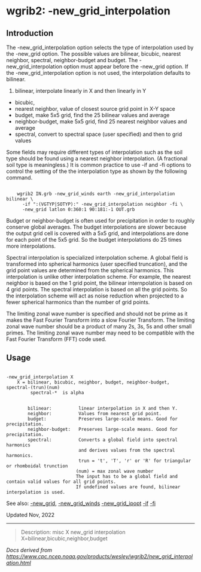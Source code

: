 # wgrib2: -new_grid_interpolation

## Introduction

The -new_grid_interpolation option selects the type of
interpolation used by the -new_grid option.
The possible values are bilinear, bicubic, nearest neighbor, spectral, neighbor-budget and
budget. The -new_grid_interpolation option must appear before the
-new_grid option. If the -new_grid_interpolation
option is not used, the interpolation defaults to bilinear.

1. bilinear, interpolate linearly in X and then linearly in Y

- bicubic,
- nearest neighbor, value of closest source grid point in X-Y space
- budget, make 5x5 grid, find the 25 bilinear values and average
- neighbor-budget, make 5x5 grid, find 25 nearest neighbor values and average
- spectral, convert to spectral space (user specified) and then to grid values

Some fields may require different types of interpolation such as the soil type should
be found using a nearest neighbor interpolation. (A fractional soil type is meaningless.)
It is common practice to use -if and -fi options
to control the setting of the the interpolation type as shown by the following command.

```

    wgrib2 IN.grb -new_grid_winds earth -new_grid_interpolation bilinear \
      -if ":(VGTYP|SOTYP):" -new_grid_interpolation neighbor -fi \
      -new_grid latlon 0:360:1 90:181:-1 OUT.grb

```

Budget or neighbor-budget is often used for precipitation in order to
roughly conserve global averages. The budget interpolations are slower
because the output grid cell is covered with a 5x5 grid, and interpolations
are done for each point of the 5x5 grid. So the budget interpolations do
25 times more interpolations.

Spectral interpolation is specialized interpolation scheme. A global field
is transformed into spherical harmonics (user specified truncation), and
the grid point values are determined from the spherical harmonics. This
interpolation is unlike other interpolation scheme. For example, the
nearest neighbor is based on the 1 grid point, the bilinear internpolation
is based on 4 grid points. The spectral interpolation is based on all
the grid points. So the interpolation scheme will act as noise reduction
when projected to a fewer spherical harmonics than the number of grid points.

The limiting zonal wave number is specified and should not be prime as it makes
the Fast Fourier Transform into a slow
Fourier Transform. The limiting zonal wave number should be a product
of many 2s, 3s, 5s and other small primes. The limiting zonal wave number
may need to be compatible with the Fast Fourier Transform (FFT) code used.

## Usage

```

-new_grid_interpolation X
    X = bilinear, bicubic, neighbor, budget, neighbor-budget, spectral-(trun)(num)
         spectral-*  is alpha


        bilinear:          linear interpolation in X and then Y.
        neighbor:          Values from nearest grid point.
        budget:            Preserves large-scale means. Good for precipitation.
        neighbor-budget:   Preserves large-scale means. Good for precipitation.
        spectral:          Converts a global field into spectral harmonics
                           and derives values from the spectral harmonics.
                           trun = 't', 'T', 'r' or 'R' for triangular or rhomboidal trunction
                          (num) = max zonal wave number
                          The input has to be a global field and contain valid values for all grid points.
                          If undefined values are found, bilinear interpolation is used.

```

See also: [-new_grid](./new_grid.md),
[-new_grid_winds](./new_grid_winds.md)
[-new_grid_ipopt](./new_grid_ipopt.md)
[-if](./if.md)
[-fi](./fi.md)

Updated Nov, 2022

---

> Description: misc X new_grid interpolation X=bilinear,bicubic,neighbor,budget

_Docs derived from <https://www.cpc.ncep.noaa.gov/products/wesley/wgrib2/new_grid_interpolation.html>_
